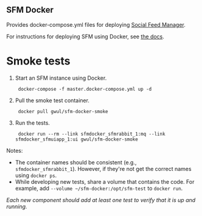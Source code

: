 SFM Docker
----------

Provides docker-compose.yml files for deploying [Social Feed Manager](https://gwu-libraries.github.io/sfm-ui).

For instructions for deploying SFM using Docker, see [the docs](http://sfm.readthedocs.org/en/latest/install.html).

Smoke tests
===========

1. Start an SFM instance using Docker.

        docker-compose -f master.docker-compose.yml up -d

2. Pull the smoke test container.

        docker pull gwul/sfm-docker-smoke
        
3. Run the tests.

        docker run --rm --link sfmdocker_sfmrabbit_1:mq --link sfmdocker_sfmuiapp_1:ui gwul/sfm-docker-smoke

Notes:

* The container names should be consistent (e.g., `sfmdocker_sfmrabbit_1`).  However, if they're not get the
   correct names using `docker ps`.
* While developing new tests, share a volume that contains the code.  For example, add 
   `--volume ~/sfm-docker:/opt/sfm-test` to `docker run`.
 
*Each new component should add at least one test to verify that it is up and running.*
